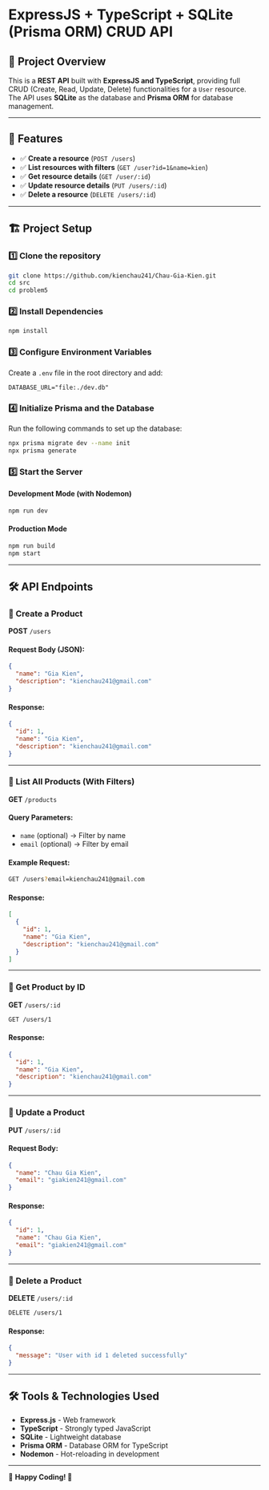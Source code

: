 # ExpressJS + TypeScript + SQLite (Prisma ORM) CRUD API

## 🚀 Project Overview
This is a **REST API** built with **ExpressJS and TypeScript**, providing full CRUD (Create, Read, Update, Delete) functionalities for a `User` resource. The API uses **SQLite** as the database and **Prisma ORM** for database management.

---

## 📌 Features

- ✅ **Create a resource** (`POST /users`)
- ✅ **List resources with filters** (`GET /user?id=1&name=kien`)
- ✅ **Get resource details** (`GET /user/:id`)
- ✅ **Update resource details** (`PUT /users/:id`)
- ✅ **Delete a resource** (`DELETE /users/:id`)

---

## 🏗️ Project Setup

### 1️⃣ Clone the repository
```sh
git clone https://github.com/kienchau241/Chau-Gia-Kien.git
cd src
cd problem5
```

### 2️⃣ Install Dependencies
```sh
npm install
```

### 3️⃣ Configure Environment Variables
Create a `.env` file in the root directory and add:
```env
DATABASE_URL="file:./dev.db"
```

### 4️⃣ Initialize Prisma and the Database
Run the following commands to set up the database:
```sh
npx prisma migrate dev --name init
npx prisma generate
```

### 5️⃣ Start the Server

#### **Development Mode (with Nodemon)**
```sh
npm run dev
```

#### **Production Mode**
```sh
npm run build
npm start
```

---

## 🛠️ API Endpoints

### 📌 Create a Product
**POST** `/users`
#### Request Body (JSON):
```json
{
  "name": "Gia Kien",
  "description": "kienchau241@gmail.com"
}
```
#### Response:
```json
{
  "id": 1,
  "name": "Gia Kien",
  "description": "kienchau241@gmail.com"
}
```
---

### 📌 List All Products (With Filters)
**GET** `/products`

#### Query Parameters:
- `name` (optional) → Filter by name
- `email` (optional) → Filter by email

#### Example Request:
```sh
GET /users?email=kienchau241@gmail.com
```
#### Response:
```json
[
  {
    "id": 1,
    "name": "Gia Kien",
    "description": "kienchau241@gmail.com"
  }
]
```
---

### 📌 Get Product by ID
**GET** `/users/:id`
```sh
GET /users/1
```
#### Response:
```json
{
  "id": 1,
  "name": "Gia Kien",
  "description": "kienchau241@gmail.com"
}
```
---

### 📌 Update a Product
**PUT** `/users/:id`
#### Request Body:
```json
{
  "name": "Chau Gia Kien",
  "email": "giakien241@gmail.com"
}
```
#### Response:
```json
{
  "id": 1,
  "name": "Chau Gia Kien",
  "email": "giakien241@gmail.com"
}
```
---

### 📌 Delete a Product
**DELETE** `/users/:id`
```sh
DELETE /users/1
```
#### Response:
```json
{
  "message": "User with id 1 deleted successfully"
}
```

---

## 🛠️ Tools & Technologies Used
- **Express.js** - Web framework
- **TypeScript** - Strongly typed JavaScript
- **SQLite** - Lightweight database
- **Prisma ORM** - Database ORM for TypeScript
- **Nodemon** - Hot-reloading in development

---

🎉 **Happy Coding! 🚀**
